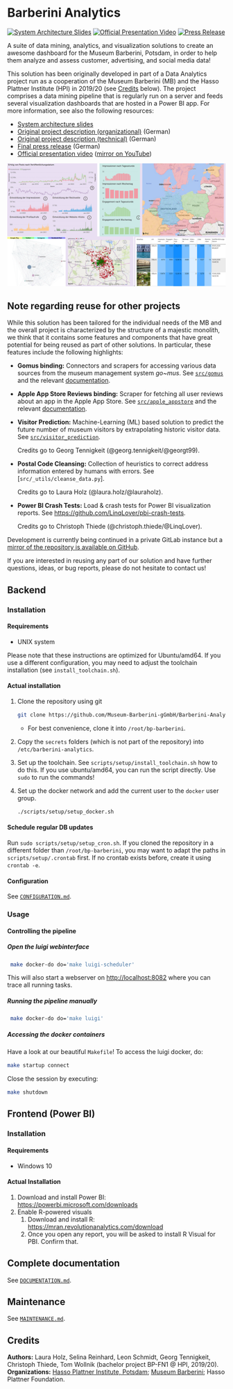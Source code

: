 # Barberini Analytics

[![System Architecture Slides](https://img.shields.io/badge/system%20architecture-SlideShare-0077b5)](https://www.slideshare.net/secret/fSNLlGAOzk34)
[![Official Presentation Video](https://img.shields.io/badge/official%20presentation-YouTube-ff0000)](https://youtu.be/Z8s3fdrzI7c?t=7170)
[![Press Release](https://img.shields.io/badge/Press%20release-hpi.de-B1063A)](https://hpi.de/fileadmin/user_upload/hpi/veranstaltungen/2020/Bachelorpodium_2020/Pressemitteilung_BP_2020_Bachelorprojekte/Pressemitteilung_BP2020_Pressemitteilung_FN1_V2.pdf)

A suite of data mining, analytics, and visualization solutions to create an awesome dashboard for the Museum Barberini, Potsdam, in order to help them analyze and assess customer, advertising, and social media data!

This solution has been originally developed in part of a Data Analytics project run as a cooperation of the Museum Barberini (MB) and the Hasso Plattner Institute (HPI) in 2019/20 (see [Credits](#credits) below).
The project comprises a data mining pipeline that is regularly run on a server and feeds several visualization dashboards that are hosted in a Power BI app.
For more information, see also the following resources:

- [System architecture slides](https://www.slideshare.net/secret/fSNLlGAOzk34)
- [Original project description (organizational)](https://www.slideshare.net/ChristophThiede2/barberini-analytics-optimierung-der-kommunikations-und-marketingstrategie-auf-grundlage-von-datenbasierten-insights) (German)
- [Original project description (technical)](https://hpi.de/fileadmin/user_upload/hpi/dokumente/studiendokumente/bachelor/bachelorprojekte/2019_20/FG_Naumann_BP_Barberini_2019-20.pdf) (German)
- [Final press release](https://hpi.de/fileadmin/user_upload/hpi/veranstaltungen/2020/Bachelorpodium_2020/Pressemitteilung_BP_2020_Bachelorprojekte/Pressemitteilung_BP2020_Pressemitteilung_FN1_V2.pdf) (German)
- [Official presentation video](https://www.tele-task.de/lecture/video/8266/#t=5961) ([mirror on YouTube](https://youtu.be/Z8s3fdrzI7c?t=7170))

![Barberini Analytics Dashboards](banner.png)

## Note regarding reuse for other projects

While this solution has been tailored for the individual needs of the MB and the overall project is characterized by the structure of a majestic monolith, we think that it contains some features and components that have great potential for being reused as part of other solutions.
In particular, these features include the following highlights:

- **Gomus binding:** Connectors and scrapers for accessing various data sources from the museum management system _go~mus_.
  See [`src/gomus`](./src/gomus) and the relevant [documentation](DOCUMENTATION.md#data-sources).
- **Apple App Store Reviews binding:** Scraper for fetching all user reviews about an app in the Apple App Store.
  See [`src/apple_appstore`](./src/apple_appstore.py) and the relevant [documentation](DOCUMENTATION.md#data-sources).
- **Visitor Prediction:** Machine-Learning (ML) based solution to predict the future number of museum visitors by extrapolating historic visitor data.
  See [`src/visitor_prediction`](./src/visitor_prediction).
  
  Credits go to Georg Tennigkeit (@georg.tennigkeit/@georgt99).
- **Postal Code Cleansing:** Collection of heuristics to correct address information entered by humans with errors.
  See [`src/_utils/cleanse_data.py`].
  
  Credits go to Laura Holz (@laura.holz/@lauraholz).
- **Power BI Crash Tests:** Load & crash tests for Power BI visualization reports.
  See <https://github.com/LinqLover/pbi-crash-tests>.
  
  Credits go to Christoph Thiede (@christoph.thiede/@LinqLover).

Development is currently being continued in a private GitLab instance but a [mirror of the repository is available on GitHub](https://github.com/Museum-Barberini-gGmbH/Barberini-Analytics).

If you are interested in reusing any part of our solution and have further questions, ideas, or bug reports, please do not hesitate to contact us!

## Backend

### Installation

#### Requirements

- UNIX system

Please note that these instructions are optimized for Ubuntu/amd64.
If you use a different configuration, you may need to adjust the toolchain installation (see `install_toolchain.sh`).

#### Actual installation

1. Clone the repository using git

   ```bash
   git clone https://github.com/Museum-Barberini-gGmbH/Barberini-Analytics.git
   ```

   * For best convenience, clone it into `/root/bp-barberini`.

2. Copy the `secrets` folders (which is not part of the repository) into `/etc/barberini-analytics`.

3. Set up the toolchain.
   See `scripts/setup/install_toolchain.sh` how to do this.
   If you use ubuntu/amd64, you can run the script directly.
   Use `sudo` to run the commands!

4. Set up the docker network and add the current user to the `docker` user group.

   ```bash
   ./scripts/setup/setup_docker.sh
   ```

#### Schedule regular DB updates

Run `sudo scripts/setup/setup_cron.sh`.
If you cloned the repository in a different folder than `/root/bp-barberini`, you may want to adapt the paths in `scripts/setup/.crontab` first.
If no crontab exists before, create it using `crontab -e`.

#### Configuration

See [`CONFIGURATION.md`](CONFIGURATION.md).

### Usage

#### Controlling the pipeline

##### Open the luigi webinterface

```bash
 make docker-do do='make luigi-scheduler'
```

This will also start a webserver on <http://localhost:8082> where you can trace all running tasks.

##### Running the pipeline manually

```bash
 make docker-do do='make luigi'
```

##### Accessing the docker containers

Have a look at our beautiful `Makefile`!
To access the luigi docker, do:

```bash
make startup connect
```

Close the session by executing:

```bash
make shutdown
```

## Frontend (Power BI)

### Installation

#### Requirements

- Windows 10

#### Actual Installation

1. Download and install Power BI: <https://powerbi.microsoft.com/downloads>
2. Enable R-powered visuals
   1. Download and install R: <https://mran.revolutionanalytics.com/download>
   2. Once you open any report, you will be asked to install R Visual for PBI.
      Confirm that.

## Complete documentation

See [`DOCUMENTATION.md`](DOCUMENTATION.md).

## Maintenance

See [`MAINTENANCE.md`](MAINTENANCE.md).

## Credits

**Authors:** Laura Holz, Selina Reinhard, Leon Schmidt, Georg Tennigkeit, Christoph Thiede, Tom Wollnik (bachelor project BP-FN1 @ HPI, 2019/20).  
**Organizations:** [Hasso Plattner Institute, Potsdam](https://hpi.de/en); [Museum Barberini](https://www.museum-barberini.com/en/); Hasso Plattner Foundation.
